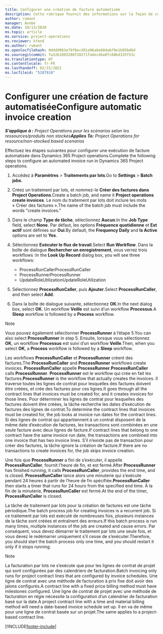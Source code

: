 ```yaml
---
title: Configurer une création de facture automatisée
description: Cette rubrique fournit des informations sur la façon de configurer le système pour générer automatiquement des factures.
author: rumant
manager: Annbe
ms.date: 10/13/2020
ms.topic: article
ms.service: project-operations
ms.reviewer: kfend
ms.author: rumant
ms.openlocfilehash: 0dddd963e79f8ecd91a96a6e684ab79e1b95bd6d
ms.sourcegitcommit: fa32b1893286f20271fa4ec4be8fc68bd135f53c
ms.translationtype: HT
ms.contentlocale: fr-FR
ms.lasthandoff: 02/15/2021
ms.locfileid: "5287910"
---
```

# <a name="configure-automatic-invoice-creation"></a><span data-ttu-id="0a02e-103">Configurer une création de facture automatisée</span><span class="sxs-lookup"><span data-stu-id="0a02e-103">Configure automatic invoice creation</span></span>

<span data-ttu-id="0a02e-104">_**S’applique à :** Project Operations pour les scénarios selon les ressources/produits non stockés_</span><span class="sxs-lookup"><span data-stu-id="0a02e-104">_**Applies To:** Project Operations for resource/non-stocked based scenarios_</span></span>


<span data-ttu-id="0a02e-105">Effectuez les étapes suivantes pour configurer une exécution de facture automatisée dans Dynamics 365 Project operations.</span><span class="sxs-lookup"><span data-stu-id="0a02e-105">Complete the following steps to configure an automated invoice run in Dynamics 365 Project operations.</span></span>

1. <span data-ttu-id="0a02e-106">Accédez à **Paramètres** > **Traitements par lots**.</span><span class="sxs-lookup"><span data-stu-id="0a02e-106">Go to **Settings** > **Batch jobs**.</span></span>
2. <span data-ttu-id="0a02e-107">Créez un traitement par lots, et nommez-le **Créer des factures dans Project Operations**.</span><span class="sxs-lookup"><span data-stu-id="0a02e-107">Create a batch job, and name it **Project operations create invoices**.</span></span> <span data-ttu-id="0a02e-108">Le nom du traitement par lots doit inclure les mots « Créer des factures ».</span><span class="sxs-lookup"><span data-stu-id="0a02e-108">The name of the batch job must include the words "create invoices."</span></span>
3. <span data-ttu-id="0a02e-109">Dans le champ **Type de tâche**, sélectionnez **Aucun**.</span><span class="sxs-lookup"><span data-stu-id="0a02e-109">In the **Job Type** field, select **None**.</span></span> <span data-ttu-id="0a02e-110">Par défaut, les options **Fréquence quotidienne** et **Est actif** sont définies sur **Oui**.</span><span class="sxs-lookup"><span data-stu-id="0a02e-110">By default, the **Frequency Daily** and **Is Active** options are set to **Yes**.</span></span>
4. <span data-ttu-id="0a02e-111">Sélectionnez **Exécuter le flux de travail**.</span><span class="sxs-lookup"><span data-stu-id="0a02e-111">Select **Run Workflow**.</span></span> <span data-ttu-id="0a02e-112">Dans la boîte de dialogue **Rechercher un enregistrement**, vous verrez trois workflows :</span><span class="sxs-lookup"><span data-stu-id="0a02e-112">In the **Look Up Record** dialog box, you will see three workflows:</span></span>

    - <span data-ttu-id="0a02e-113">ProcessRunCaller</span><span class="sxs-lookup"><span data-stu-id="0a02e-113">ProcessRunCaller</span></span>
    - <span data-ttu-id="0a02e-114">ProcessRunner</span><span class="sxs-lookup"><span data-stu-id="0a02e-114">ProcessRunner</span></span>
    - <span data-ttu-id="0a02e-115">UpdateRoleUtilization</span><span class="sxs-lookup"><span data-stu-id="0a02e-115">UpdateRoleUtilization</span></span>

5. <span data-ttu-id="0a02e-116">Sélectionnez **ProcessRunCaller**, puis **Ajouter**.</span><span class="sxs-lookup"><span data-stu-id="0a02e-116">Select **ProcessRunCaller**, and then select **Add**.</span></span>
6. <span data-ttu-id="0a02e-117">Dans la boîte de dialogue suivante, sélectionnez **OK**.</span><span class="sxs-lookup"><span data-stu-id="0a02e-117">In the next dialog box, select **OK**.</span></span> <span data-ttu-id="0a02e-118">Un workflow **Veille** est suivi d’un workflow **Processus**.</span><span class="sxs-lookup"><span data-stu-id="0a02e-118">A **Sleep** workflow is followed by a **Process** workflow.</span></span>

  > [!NOTE]
  > <span data-ttu-id="0a02e-119">Vous pouvez également sélectionner **ProcessRunner** à l’étape 5.</span><span class="sxs-lookup"><span data-stu-id="0a02e-119">You can also select **ProcessRunner** in step 5.</span></span> <span data-ttu-id="0a02e-120">Ensuite, lorsque vous sélectionnez **OK**, un workflow **Processus** est suivi d’un workflow **Veille**.</span><span class="sxs-lookup"><span data-stu-id="0a02e-120">Then, when you select **OK**, a **Process** workflow is followed by a **Sleep** workflow.</span></span>

<span data-ttu-id="0a02e-121">Les workflows **ProcessRunCaller** et **ProcessRunner** créent des factures.</span><span class="sxs-lookup"><span data-stu-id="0a02e-121">The **ProcessRunCaller** and **ProcessRunner** workflows create invoices.</span></span> <span data-ttu-id="0a02e-122">**ProcessRunCaller** appelle **ProcessRunner**.</span><span class="sxs-lookup"><span data-stu-id="0a02e-122">**ProcessRunCaller** calls **ProcessRunner**.</span></span> <span data-ttu-id="0a02e-123">**ProcessRunner** est le workflow qui crée en fait les factures.</span><span class="sxs-lookup"><span data-stu-id="0a02e-123">**ProcessRunner** is the workflow that actually creates the invoices.</span></span> <span data-ttu-id="0a02e-124">Il traverse toutes les lignes de contrat pour lesquelles des factures doivent être créées, et crée des factures pour ces lignes.</span><span class="sxs-lookup"><span data-stu-id="0a02e-124">It goes through all the contract lines that invoices must be created for, and it creates invoices for those lines.</span></span> <span data-ttu-id="0a02e-125">Pour déterminer les lignes de contrat pour lesquelles des factures doivent être créées, la tâche recherche les dates d’exécution de factures des lignes de contrat.</span><span class="sxs-lookup"><span data-stu-id="0a02e-125">To determine the contract lines that invoices must be created for, the job looks at invoice run dates for the contract lines.</span></span> <span data-ttu-id="0a02e-126">Si des lignes de contrat qui appartiennent à un contrat disposent de la même date d’exécution de factures, les transactions sont combinées en une seule facture avec deux lignes de facture.</span><span class="sxs-lookup"><span data-stu-id="0a02e-126">If contract lines that belong to one contract have the same invoice run date, the transactions are combined into one invoice that has two invoice lines.</span></span> <span data-ttu-id="0a02e-127">S’il n’existe pas de transaction pour créer des factures, la tâche ignore la création de facture.</span><span class="sxs-lookup"><span data-stu-id="0a02e-127">If there are no transactions to create invoices for, the job skips invoice creation.</span></span>

<span data-ttu-id="0a02e-128">Une fois que **ProcessRunner** a fini de s’exécuter, il appelle **ProcessRunCaller**, fournit l’heure de fin, et est fermé.</span><span class="sxs-lookup"><span data-stu-id="0a02e-128">After **ProcessRunner** has finished running, it calls **ProcessRunCaller**, provides the end time, and is closed.</span></span> <span data-ttu-id="0a02e-129">**ProcessRunCaller** lance alors une minuterie qui s’exécute pendant 24 heures à partir de l’heure de fin spécifiée.</span><span class="sxs-lookup"><span data-stu-id="0a02e-129">**ProcessRunCaller** then starts a timer that runs for 24 hours from the specified end time.</span></span> <span data-ttu-id="0a02e-130">À la fin de la minuterie, **ProcessRunCaller** est fermé.</span><span class="sxs-lookup"><span data-stu-id="0a02e-130">At the end of the timer, **ProcessRunCaller** is closed.</span></span>

<span data-ttu-id="0a02e-131">La tâche de traitement par lots pour la création de factures est une tâche périodique.</span><span class="sxs-lookup"><span data-stu-id="0a02e-131">The batch process job for creating invoices is a recurrent job.</span></span> <span data-ttu-id="0a02e-132">Si ce traitement par lots est exécuté de nombreuses fois, plusieurs instances de la tâche sont créées et entraînent des erreurs.</span><span class="sxs-lookup"><span data-stu-id="0a02e-132">If this batch process is run many times, multiple instances of the job are created and cause errors.</span></span> <span data-ttu-id="0a02e-133">Par conséquent, vous devez démarrer le traitement par lots une seule fois, et vous devez le redémarrer uniquement s’il cesse de s’exécuter.</span><span class="sxs-lookup"><span data-stu-id="0a02e-133">Therefore, you should start the batch process only one time, and you should restart it only if it stops running.</span></span>

> [!NOTE]
> <span data-ttu-id="0a02e-134">La facturation par lots ne s’exécute que pour les lignes de contrat de projet qui sont configurées par des calendriers de facturation.</span><span class="sxs-lookup"><span data-stu-id="0a02e-134">Batch invoicing only runs for project contract lines that are configured by invoice schedules.</span></span> <span data-ttu-id="0a02e-135">Une ligne de contrat avec une méthode de facturation à prix fixe doit avoir des jalons configurés.</span><span class="sxs-lookup"><span data-stu-id="0a02e-135">A contract line with a fixed price billing method must have milestones configured.</span></span> <span data-ttu-id="0a02e-136">Une ligne de contrat de projet avec une méthode de facturation en régie nécessite la configuration d’un calendrier de facturation basé sur la date.</span><span class="sxs-lookup"><span data-stu-id="0a02e-136">A project contract line with a time and material billing method will need a date-based invoice schedule set up.</span></span> <span data-ttu-id="0a02e-137">Il en va de même pour une ligne de contrat basée sur un projet.</span><span class="sxs-lookup"><span data-stu-id="0a02e-137">The same applies to a project-based contract line.</span></span>     


[!INCLUDE[footer-include](../includes/footer-banner.md)]